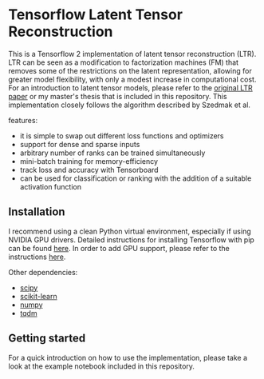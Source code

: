 # Tensorflow Latent Tensor Reconstruction

This is a Tensorflow 2 implementation of latent tensor reconstruction (LTR). LTR can be seen as a modification to factorization machines (FM) that removes some of the restrictions on the latent representation, allowing for greater model flexibility, with only a modest increase in computational cost. For an introduction to latent tensor models, please refer to the [original LTR paper](https://arxiv.org/abs/2005.01538) or my master's thesis that is included in this repository. This implementation closely follows the algorithm described by Szedmak et al.

features:
* it is simple to swap out different loss functions and optimizers
* support for dense and sparse inputs
* arbitrary number of ranks can be trained simultaneously
* mini-batch training for memory-efficiency
* track loss and accuracy with Tensorboard
* can be used for classification or ranking with the addition of a suitable activation function

## Installation

I recommend using a clean Python virtual environment, especially if using NVIDIA GPU drivers. Detailed instructions for installing Tensorflow with pip can be found [here](https://www.tensorflow.org/install/pip). In order to add GPU support, please refer to the instructions [here](https://www.tensorflow.org/install/gpu).

Other dependencies:
* [scipy](https://www.scipy.org/install.html)
* [scikit-learn](https://scikit-learn.org/stable/install.html)
* [numpy](https://numpy.org/install/)
* [tqdm](https://github.com/tqdm/tqdm#installation)

## Getting started

For a quick introduction on how to use the implementation, please take a look at the example notebook included in this repository. 

